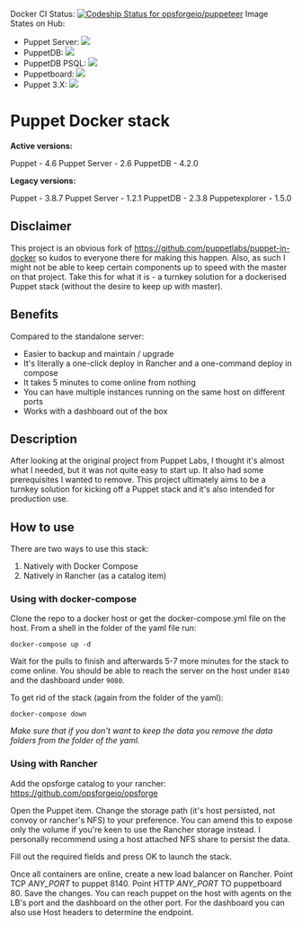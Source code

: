 Docker CI Status:
[ ![Codeship Status for opsforgeio/puppeteer](https://app.codeship.com/projects/eace0cd0-bf27-0134-a521-0ef15c5d34cb/status?branch=master)](https://app.codeship.com/projects/196534)
Image States on Hub:

 - Puppet Server: [![](https://images.microbadger.com/badges/image/opsforge/puppetserver.svg)](https://hub.docker.com/r/opsforge/puppetserver/ "Puppet Server Image")
 - PuppetDB: [![](https://images.microbadger.com/badges/image/opsforge/puppetdb.svg)](https://hub.docker.com/r/opsforge/puppetdb/ "PuppetDB Image")
 - PuppetDB PSQL: [![](https://images.microbadger.com/badges/image/opsforge/puppetdb-psql.svg)](https://hub.docker.com/r/opsforge/puppetdb-psql/ "PuppetDB PostgreSQL Image")
 - Puppetboard: [![](https://images.microbadger.com/badges/image/opsforge/puppetboard.svg)](https://hub.docker.com/r/opsforge/puppetboard/ "Puppetboard Image")
 - Puppet 3.X: [![](https://images.microbadger.com/badges/image/opsforge/puppet3x.svg)](https://hub.docker.com/r/opsforge/puppet3x/ "Puppet3X Image")

# Puppet Docker stack

**Active versions:**

Puppet - 4.6
Puppet Server - 2.6
PuppetDB - 4.2.0

**Legacy versions:**

Puppet - 3.8.7
Puppet Server - 1.2.1
PuppetDB - 2.3.8
Puppetexplorer - 1.5.0

## Disclaimer

This project is an obvious fork of https://github.com/puppetlabs/puppet-in-docker so kudos to everyone there for making this happen. Also, as such I might not be able to keep certain components up to speed with the master on that project. Take this for what it is - a turnkey solution for a dockerised Puppet stack (without the desire to keep up with master).

## Benefits

Compared to the standalone server:

 - Easier to backup and maintain / upgrade
 - It's literally a one-click deploy in Rancher and a one-command deploy in compose
 - It takes 5 minutes to come online from nothing
 - You can have multiple instances running on the same host on different ports
 - Works with a dashboard out of the box

## Description

After looking at the original project from Puppet Labs, I thought it's almost what I needed, but it was not quite easy to start up. It also had some prerequisites I wanted to remove. This project ultimately aims to be a turnkey solution for kicking off a Puppet stack and it's also intended for production use.

## How to use

There are two ways to use this stack:

1. Natively with Docker Compose
2. Natively in Rancher (as a catalog item)

### Using with docker-compose

Clone the repo to a docker host or get the docker-compose.yml file on the host. From a shell in the folder of the yaml file run:

    docker-compose up -d

Wait for the pulls to finish and afterwards 5-7 more minutes for the stack to come online. You should be able to reach the server on the host under `8140` and the dashboard under `9080`.

To get rid of the stack (again from the folder of the yaml):

    docker-compose down

*Make sure that if you don't want to keep the data you remove the data folders from the folder of the yaml.*

### Using with Rancher

Add the opsforge catalog to your rancher:
https://github.com/opsforgeio/opsforge

Open the Puppet item. Change the storage path (it's host persisted, not convoy or rancher's NFS) to your preference. You can amend this to expose only the volume if you're keen to use the Rancher storage instead. I personally recommend using a host attached NFS share to persist the data.

Fill out the required fields and press OK to launch the stack.

Once all containers are online, create a new load balancer on Rancher. Point TCP *ANY_PORT* to puppet 8140. Point HTTP *ANY_PORT* TO puppetboard 80. Save the changes. You can reach puppet on the host with agents on the LB's port and the dashboard on the other port. For the dashboard you can also use Host headers to determine the endpoint.
